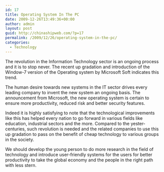 ```yaml
---
id: 17
title: Operating System In The PC
date: 2009-12-26T13:49:36+00:00
author: admin
layout: post
guid: http://chinashipweb.com/?p=17
permalink: /2009/12/26/operating-system-in-the-pc/
categories:
  - Technology
---
```

The revolution in the Information Technology sector is an ongoing process and it is to stop never. The recent up gradation and introduction of the Window-7 version of the Operating system by Microsoft Soft indicates this trend.

The human desire towards new systems in the IT sector drives every leading company to invent the new system an ongoing basis. The announcement from Microsoft, the new operating system is certain to ensure more productivity, reduced risk and better security features.

Indeed it is highly satisfying to note that the technological improvements like this has helped every nation to go forward in various fields like education, industrial sectors and the more. Compared to the yester-centuries, such revolution is needed and the related companies to use this up gradation to pass on the benefit of cheap technology to various groups in the society.

We should develop the young person to do more research in the field of technology and introduce user-friendly systems for the users for better productivity to take the global economy and the people in the right path with less stern.